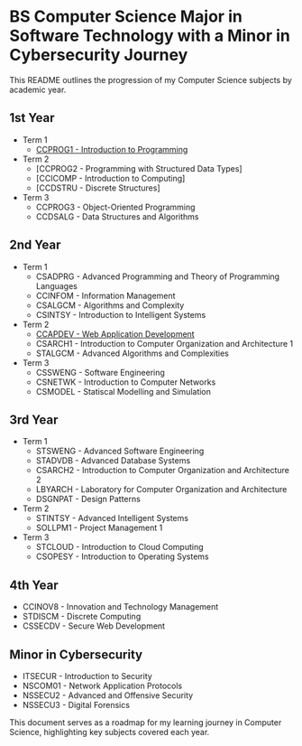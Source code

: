# BS Computer Science Major in Software Technology with a Minor in Cybersecurity Journey

This README outlines the progression of my Computer Science subjects by academic year.

## 1st Year
- Term 1
  - [CCPROG1 - Introduction to Programming](CCPROG1)
- Term 2
  - [CCPROG2 - Programming with Structured Data Types]
  - [CCICOMP - Introduction to Computing]
  - [CCDSTRU - Discrete Structures]
- Term 3
  - CCPROG3 - Object-Oriented Programming
  - CCDSALG - Data Structures and Algorithms

## 2nd Year
- Term 1
  - CSADPRG - Advanced Programming and Theory of Programming Languages
  - CCINFOM - Information Management
  - CSALGCM - Algorithms and Complexity
  - CSINTSY - Introduction to Intelligent Systems
- Term 2
  - [CCAPDEV - Web Application Development](CCAPDEV)
  - CSARCH1 - Introduction to Computer Organization and Architecture 1
  - STALGCM - Advanced Algorithms and Complexities
- Term 3
  - CSSWENG - Software Engineering
  - CSNETWK - Introduction to Computer Networks
  - CSMODEL - Statiscal Modelling and Simulation

## 3rd Year
- Term 1
  - STSWENG - Advanced Software Engineering
  - STADVDB - Advanced Database Systems
  - CSARCH2 - Introduction to Computer Organization and Architecture 2
  - LBYARCH - Laboratory for Computer Organization and Architecture
  - DSGNPAT - Design Patterns
- Term 2
  - STINTSY - Advanced Intelligent Systems
  - SOLLPM1 - Project Management 1
- Term 3
  - STCLOUD - Introduction to Cloud Computing
  - CSOPESY - Introduction to Operating Systems

## 4th Year
- CCINOV8 - Innovation and Technology Management
- STDISCM - Discrete Computing
- CSSECDV - Secure Web Development

## Minor in Cybersecurity
- ITSECUR - Introduction to Security
- NSCOM01 - Network Application Protocols
- NSSECU2 - Advanced and Offensive Security
- NSSECU3 - Digital Forensics
  
This document serves as a roadmap for my learning journey in Computer Science, highlighting key subjects covered each year.
